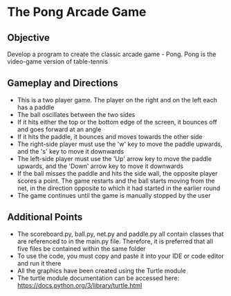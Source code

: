 # The Pong Arcade Game
## Objective
Develop a program to create the classic arcade game - Pong. Pong is the video-game version of table-tennis
## Gameplay and Directions
+ This is a two player game. The player on the right and on the left each has a paddle
+ The ball oscillates between the two sides
+ If it hits either the top or the bottom edge of the screen, it bounces off and goes forward at an angle
+ If it hits the paddle, it bounces and moves towards the other side
+ The right-side player must use the 'w' key to move the paddle upwards, and the 's' key to move it downwards
+ The left-side player must use the 'Up' arrow key to move the paddle upwards, and the 'Down' arrow key to move it downwards
+ If the ball misses the paddle and hits the side wall, the opposite player scores a point. The game restarts and the ball starts moving from the net, in the direction opposite to which it had started in the earlier round
+ The game continues until the game is manually stopped by the user

## Additional Points
+ The scoreboard.py, ball.py, net.py and paddle.py all contain classes that are referenced to in the main.py file. Therefore, it is preferred that all five files be contained within the same folder
+ To use the code, you must copy and paste it into your IDE or code editor and run it there
+ All the graphics have been created using the Turtle module
+ The turtle module documentation can be accessed here: https://docs.python.org/3/library/turtle.html
